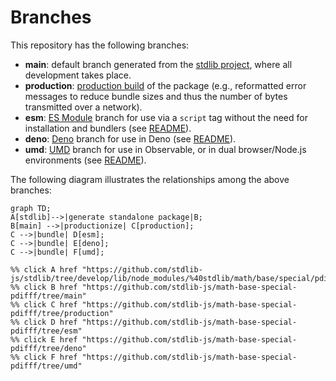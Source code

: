 <!--

@license Apache-2.0

Copyright (c) 2022 The Stdlib Authors.

Licensed under the Apache License, Version 2.0 (the "License");
you may not use this file except in compliance with the License.
You may obtain a copy of the License at

    http://www.apache.org/licenses/LICENSE-2.0

Unless required by applicable law or agreed to in writing, software
distributed under the License is distributed on an "AS IS" BASIS,
WITHOUT WARRANTIES OR CONDITIONS OF ANY KIND, either express or implied.
See the License for the specific language governing permissions and
limitations under the License.

-->

# Branches

This repository has the following branches:

-   **main**: default branch generated from the [stdlib project][stdlib-url], where all development takes place.
-   **production**: [production build][production-url] of the package (e.g., reformatted error messages to reduce bundle sizes and thus the number of bytes transmitted over a network).
-   **esm**: [ES Module][esm-url] branch for use via a `script` tag without the need for installation and bundlers (see [README][esm-readme]).
-   **deno**: [Deno][deno-url] branch for use in Deno (see [README][deno-readme]).
-   **umd**: [UMD][umd-url] branch for use in Observable, or in dual browser/Node.js environments (see [README][umd-readme]).

The following diagram illustrates the relationships among the above branches:

```mermaid
graph TD;
A[stdlib]-->|generate standalone package|B;
B[main] -->|productionize| C[production];
C -->|bundle| D[esm];
C -->|bundle| E[deno];
C -->|bundle| F[umd];

%% click A href "https://github.com/stdlib-js/stdlib/tree/develop/lib/node_modules/%40stdlib/math/base/special/pdifff"
%% click B href "https://github.com/stdlib-js/math-base-special-pdifff/tree/main"
%% click C href "https://github.com/stdlib-js/math-base-special-pdifff/tree/production"
%% click D href "https://github.com/stdlib-js/math-base-special-pdifff/tree/esm"
%% click E href "https://github.com/stdlib-js/math-base-special-pdifff/tree/deno"
%% click F href "https://github.com/stdlib-js/math-base-special-pdifff/tree/umd"
```

[stdlib-url]: https://github.com/stdlib-js/stdlib/tree/develop/lib/node_modules/%40stdlib/math/base/special/pdifff
[production-url]: https://github.com/stdlib-js/math-base-special-pdifff/tree/production
[deno-url]: https://github.com/stdlib-js/math-base-special-pdifff/tree/deno
[deno-readme]: https://github.com/stdlib-js/math-base-special-pdifff/blob/deno/README.md
[umd-url]: https://github.com/stdlib-js/math-base-special-pdifff/tree/umd
[umd-readme]: https://github.com/stdlib-js/math-base-special-pdifff/blob/umd/README.md
[esm-url]: https://github.com/stdlib-js/math-base-special-pdifff/tree/esm
[esm-readme]: https://github.com/stdlib-js/math-base-special-pdifff/blob/esm/README.md